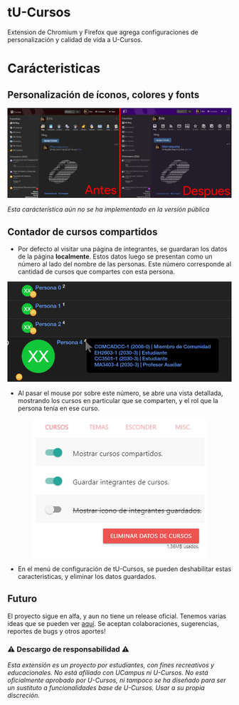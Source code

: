 # tU-Cursos
Extension de Chromium y Firefox que agrega configuraciones de personalización y calidad de vida a U-Cursos.

# Carácteristicas

## Personalización de íconos, colores y fonts

<p align="center">
  <img src="screenshots/before_after.png" alt="Personalización"/>
</p>

*Esta carácteristica aún no se ha implementado en la versión pública*

## Contador de cursos compartidos

 - Por defecto al visitar una página de integrantes, se guardaran los datos de la página **localmente**. Estos datos luego se presentan como un número al lado del nombre de las personas. Este número corresponde al cantidad de cursos que compartes con esta persona.

<p align="center">
  <img src="screenshots/course_counter.png" alt="Contador de cursos compartidos"/>
</p>

 - Al pasar el mouse por sobre este número, se abre una vista detallada, mostrando los cursos en particular que se comparten, y el rol que la persona tenía en ese curso.

<p align="center">
  <img src="screenshots/menu_1.png" alt="Menu de configuración"/>
</p>

 - En el menú de configuración de tU-Cursos, se pueden deshabilitar estas caracteristicas, y eliminar los datos guardados.



## Futuro

El proyecto sigue en alfa, y aun no tiene un release oficial. Tenemos varias ideas que se pueden ver [aquí](https://github.com/Nyveon/tU-Cursos/issues). Se aceptan colaboraciones, sugerencias, reportes de bugs y otros aportes!


### ⚠ Descargo de responsabilidad ⚠

*Esta extensión es un proyecto por estudiantes, con fines recreativos y educacionales. No está afiliado con UCampus ni U-Cursos. No está oficialmente aprobado por U-Cursos, ni tampoco se ha diseñado para ser un sustituto a funcionalidades base de U-Cursos. Usar a su propia discreción.*
